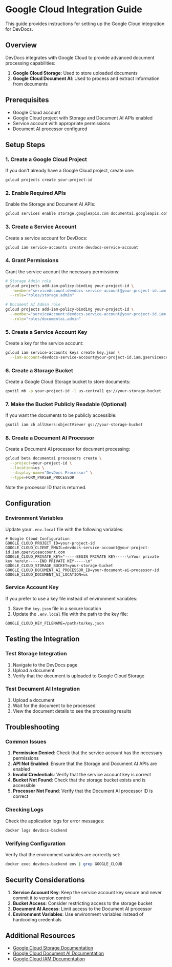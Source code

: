 # Google Cloud Integration Guide

This guide provides instructions for setting up the Google Cloud integration for DevDocs.

## Overview

DevDocs integrates with Google Cloud to provide advanced document processing capabilities:

1. **Google Cloud Storage**: Used to store uploaded documents
2. **Google Cloud Document AI**: Used to process and extract information from documents

## Prerequisites

- Google Cloud account
- Google Cloud project with Storage and Document AI APIs enabled
- Service account with appropriate permissions
- Document AI processor configured

## Setup Steps

### 1. Create a Google Cloud Project

If you don't already have a Google Cloud project, create one:

```bash
gcloud projects create your-project-id
```

### 2. Enable Required APIs

Enable the Storage and Document AI APIs:

```bash
gcloud services enable storage.googleapis.com documentai.googleapis.com
```

### 3. Create a Service Account

Create a service account for DevDocs:

```bash
gcloud iam service-accounts create devdocs-service-account
```

### 4. Grant Permissions

Grant the service account the necessary permissions:

```bash
# Storage Admin role
gcloud projects add-iam-policy-binding your-project-id \
  --member="serviceAccount:devdocs-service-account@your-project-id.iam.gserviceaccount.com" \
  --role="roles/storage.admin"

# Document AI Admin role
gcloud projects add-iam-policy-binding your-project-id \
  --member="serviceAccount:devdocs-service-account@your-project-id.iam.gserviceaccount.com" \
  --role="roles/documentai.admin"
```

### 5. Create a Service Account Key

Create a key for the service account:

```bash
gcloud iam service-accounts keys create key.json \
  --iam-account=devdocs-service-account@your-project-id.iam.gserviceaccount.com
```

### 6. Create a Storage Bucket

Create a Google Cloud Storage bucket to store documents:

```bash
gsutil mb -p your-project-id -l us-central1 gs://your-storage-bucket
```

### 7. Make the Bucket Publicly Readable (Optional)

If you want the documents to be publicly accessible:

```bash
gsutil iam ch allUsers:objectViewer gs://your-storage-bucket
```

### 8. Create a Document AI Processor

Create a Document AI processor for document processing:

```bash
gcloud beta documentai processors create \
  --project=your-project-id \
  --location=us \
  --display-name="DevDocs Processor" \
  --type=FORM_PARSER_PROCESSOR
```

Note the processor ID that is returned.

## Configuration

### Environment Variables

Update your `.env.local` file with the following variables:

```
# Google Cloud Configuration
GOOGLE_CLOUD_PROJECT_ID=your-project-id
GOOGLE_CLOUD_CLIENT_EMAIL=devdocs-service-account@your-project-id.iam.gserviceaccount.com
GOOGLE_CLOUD_PRIVATE_KEY="-----BEGIN PRIVATE KEY-----\nYour private key here\n-----END PRIVATE KEY-----\n"
GOOGLE_CLOUD_STORAGE_BUCKET=your-storage-bucket
GOOGLE_CLOUD_DOCUMENT_AI_PROCESSOR_ID=your-document-ai-processor-id
GOOGLE_CLOUD_DOCUMENT_AI_LOCATION=us
```

### Service Account Key

If you prefer to use a key file instead of environment variables:

1. Save the `key.json` file in a secure location
2. Update the `.env.local` file with the path to the key file:

```
GOOGLE_CLOUD_KEY_FILENAME=/path/to/key.json
```

## Testing the Integration

### Test Storage Integration

1. Navigate to the DevDocs page
2. Upload a document
3. Verify that the document is uploaded to Google Cloud Storage

### Test Document AI Integration

1. Upload a document
2. Wait for the document to be processed
3. View the document details to see the processing results

## Troubleshooting

### Common Issues

1. **Permission Denied**: Check that the service account has the necessary permissions
2. **API Not Enabled**: Ensure that the Storage and Document AI APIs are enabled
3. **Invalid Credentials**: Verify that the service account key is correct
4. **Bucket Not Found**: Check that the storage bucket exists and is accessible
5. **Processor Not Found**: Verify that the Document AI processor ID is correct

### Checking Logs

Check the application logs for error messages:

```bash
docker logs devdocs-backend
```

### Verifying Configuration

Verify that the environment variables are correctly set:

```bash
docker exec devdocs-backend env | grep GOOGLE_CLOUD
```

## Security Considerations

1. **Service Account Key**: Keep the service account key secure and never commit it to version control
2. **Bucket Access**: Consider restricting access to the storage bucket
3. **Document AI Access**: Limit access to the Document AI processor
4. **Environment Variables**: Use environment variables instead of hardcoding credentials

## Additional Resources

- [Google Cloud Storage Documentation](https://cloud.google.com/storage/docs)
- [Google Cloud Document AI Documentation](https://cloud.google.com/document-ai/docs)
- [Google Cloud IAM Documentation](https://cloud.google.com/iam/docs)
